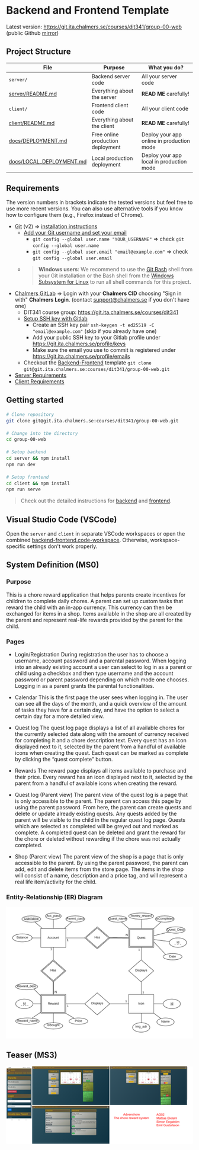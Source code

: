 # Backend and Frontend Template

Latest version: https://git.ita.chalmers.se/courses/dit341/group-00-web (public Github [mirror](https://github.com/dit341/group-00-web))

## Project Structure

| File        | Purpose           | What you do?  |
| ------------- | ------------- | ----- |
| `server/` | Backend server code | All your server code |
| [server/README.md](server/README.md) | Everything about the server | **READ ME** carefully! |
| `client/` | Frontend client code | All your client code |
| [client/README.md](client/README.md) | Everything about the client | **READ ME** carefully! |
| [docs/DEPLOYMENT.md](docs/DEPLOYMENT.md) | Free online production deployment | Deploy your app online in production mode |
| [docs/LOCAL_DEPLOYMENT.md](docs/LOCAL_DEPLOYMENT.md) | Local production deployment | Deploy your app local in production mode |

## Requirements

The version numbers in brackets indicate the tested versions but feel free to use more recent versions.
You can also use alternative tools if you know how to configure them (e.g., Firefox instead of Chrome).

* [Git](https://git-scm.com/) (v2) => [installation instructions](https://www.atlassian.com/git/tutorials/install-git)
  * [Add your Git username and set your email](https://docs.gitlab.com/ce/gitlab-basics/start-using-git.html#add-your-git-username-and-set-your-email)
    * `git config --global user.name "YOUR_USERNAME"` => check `git config --global user.name`
    * `git config --global user.email "email@example.com"` => check `git config --global user.email`
  * > **Windows users**: We recommend to use the [Git Bash](https://www.atlassian.com/git/tutorials/git-bash) shell from your Git installation or the Bash shell from the [Windows Subsystem for Linux](https://docs.microsoft.com/en-us/windows/wsl/install-win10) to run all shell commands for this project.
* [Chalmers GitLab](https://git.ita.chalmers.se/) => Login with your **Chalmers CID** choosing "Sign in with" **Chalmers Login**. (contact [support@chalmers.se](mailto:support@chalmers.se) if you don't have one)
  * DIT341 course group: https://git.ita.chalmers.se/courses/dit341
  * [Setup SSH key with Gitlab](https://docs.gitlab.com/ee/ssh/)
    * Create an SSH key pair `ssh-keygen -t ed25519 -C "email@example.com"` (skip if you already have one)
    * Add your public SSH key to your Gitlab profile under https://git.ita.chalmers.se/profile/keys
    * Make sure the email you use to commit is registered under https://git.ita.chalmers.se/profile/emails
  * Checkout the [Backend-Frontend](https://git.ita.chalmers.se/courses/dit341/group-00-web) template `git clone git@git.ita.chalmers.se:courses/dit341/group-00-web.git`
* [Server Requirements](./server/README.md#Requirements)
* [Client Requirements](./client/README.md#Requirements)

## Getting started

```bash
# Clone repository
git clone git@git.ita.chalmers.se:courses/dit341/group-00-web.git

# Change into the directory
cd group-00-web

# Setup backend
cd server && npm install
npm run dev

# Setup frontend
cd client && npm install
npm run serve
```

> Check out the detailed instructions for [backend](./server/README.md) and [frontend](./client/README.md).

## Visual Studio Code (VSCode)

Open the `server` and `client` in separate VSCode workspaces or open the combined [backend-frontend.code-workspace](./backend-frontend.code-workspace). Otherwise, workspace-specific settings don't work properly.

## System Definition (MS0)

### Purpose

This is a chore reward application that helps parents create incentives for children to complete daily chores. A parent can set up custom tasks that reward the child with an in-app currency. This currency can then be exchanged for items in a shop. Items available in the shop are all created by the parent and represent real-life rewards provided by the parent for the child.

### Pages

* Login/Registration
During registration the user has to choose a username, account password and a parental password. When logging into an already existing account a user can select to log in as a parent or child using a checkbox and then type username and the account password or parent password depending on which mode one chooses. Logging in as a parent grants the parental functionalities.

* Calendar
This is the first page the user sees when logging in. The user can see all the days of the month, and a quick overview of the amount of tasks they have for a certain day, and have the option to select a certain day for a more detailed view.

* Quest log
The quest log page displays a list of all available chores for the currently selected date along with the amount of currency received for completing it and a chore description text. Every quest has an icon displayed next to it, selected by the parent from a handful of available icons when creating the quest. Each quest can be marked as complete by clicking the “quest complete” button.

* Rewards
The reward page displays all items available to purchase and their price. Every reward has an icon displayed next to it, selected by the parent from a handful of available icons when creating the reward.

* Quest log (Parent view)
The parent view of the quest log is a page that is only accessible to the parent. The parent can access this page by using the parent password. From here, the parent can create quests and delete or update already existing quests. Any quests added by the parent will be visible to the child in the regular quest log page. Quests which are selected as completed will be greyed out and marked as complete. A completed quest can be deleted and grant the reward for the chore or deleted without rewarding if the chore was not actually completed.

* Shop (Parent view)
The parent view of the shop is a page that is only accessible to the parent. By using the parent password, the parent can add, edit and delete items from the store page. The items in the shop will consist of a name, description and a price tag, and will represent a real life item/activity for the child.


### Entity-Relationship (ER) Diagram

![ER Diagram](./images/er_diagram.png)

## Teaser (MS3)

![Teaser](./images/teaser.png)
